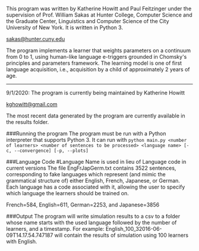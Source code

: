 This program was written by Katherine Howitt and Paul Feitzinger under the supervision of Prof. William Sakas
at Hunter College, Computer Science and the Graduate Center, Linguistics and Computer Science of the City University
of New York. It is written in Python 3.

sakas@hunter.cuny.edu

The program implements a learner that weights parameters on a continuum from 0 to 1, using human-like language e-triggers grounded in Chomsky's principles
and parameters framework. The learning model is one of first language acquisition, i.e., acquisition by a child of approximately 2 years of age.


-----

9/1/2020: The program is currently being maintained by Katherine Howitt 

kghowitt@gmail.com


The most recent data generated by the program are currently available in the results folder.

###Running the program
The program must be run with a Python interpreter that supports Python 3. It can run with
`python main.py <number of learners> <number of sentences to be processed> <language name> [-c, --convergence] [-p, --plots]`

###Language Code #Language Name is used in lieu of Language code in current versions
The file EngFrJapGerm.txt contains 3522 sentences, corresponding to fake languages which represent (and mimic the grammatical structure of) either English, French, Japanese, or German. Each language has a code associated with it, allowing the user to specify which language the learners should be trained on.

French=584, English=611, German=2253, and Japanese=3856

###Output
The program will write simulation results to a csv to a folder whose name starts with the used language followed by the number of learners, and a timestamp. For example:
English_100_32016-06-09T14.17.54.747187 will contain the results of simulation using 100 learners with English.
